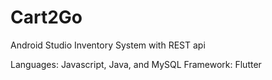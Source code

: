 # Cart2Go
Android Studio Inventory System with REST api

Languages: Javascript, Java, and MySQL
Framework: Flutter
